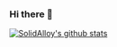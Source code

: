 ### Hi there 👋

[![SolidAlloy's github stats](https://github-readme-stats.vercel.app/api?username=SolidAlloy&count_private=true&show_icons=true)](https://github.com/anuraghazra/github-readme-stats)

<!--
**SolidAlloy/SolidAlloy** is a ✨ _special_ ✨ repository because its `README.md` (this file) appears on your GitHub profile.

Here are some ideas to get you started:

- 🔭 I’m currently working on ...
- 🌱 I’m currently learning ...
- 👯 I’m looking to collaborate on ...
- 🤔 I’m looking for help with ...
- 💬 Ask me about ...
- 📫 How to reach me: ...
- 😄 Pronouns: ...
- ⚡ Fun fact: ...
-->
